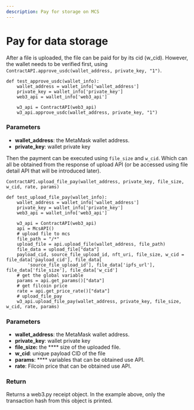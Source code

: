 ```yaml
---
description: Pay for storage on MCS
---
```


# Pay for data storage

After a file is uploaded, the file can be paid for by its cid (w\_cid). However, the wallet needs to be verified first, using `ContractAPI.approve_usdc(wallet_address, private_key, "1")`.

```
def test_approve_usdc(wallet_info):
    wallet_address = wallet_info['wallet_address']
    private_key = wallet_info['private_key']
    web3_api = wallet_info['web3_api']
    
    w3_api = ContractAPI(web3_api)
    w3_api.approve_usdc(wallet_address, private_key, "1")
```

### Parameters

* **wallet\_address**: the MetaMask wallet address.
* **private\_key**: wallet private key



Then the payment can be executed using `file_size` and `w_cid`. Which can all be obtained from the response of upload API (or be accessed using file detail API that will be introduced later).

`ContractAPI.upload_file_pay(wallet_address, private_key, file_size, w_cid, rate, params)`

```
def test_upload_file_pay(wallet_info):
    wallet_address = wallet_info['wallet_address']
    private_key = wallet_info['private_key']
    web3_api = wallet_info['web3_api']

    w3_api = ContractAPI(web3_api)
    api = McsAPI()
    # upload file to mcs
    file_path = "/*"
    upload_file = api.upload_file(wallet_address, file_path)
    file_data = upload_file["data"]
    payload_cid, source_file_upload_id, nft_uri, file_size, w_cid = file_data['payload_cid'], file_data[
        'source_file_upload_id'], file_data['ipfs_url'], file_data['file_size'], file_data['w_cid']
    # get the global variable
    params = api.get_params()["data"]
    # get filcoin price
    rate = api.get_price_rate()["data"]
    # upload_file_pay
    w3_api.upload_file_pay(wallet_address, private_key, file_size, w_cid, rate, params)
```

### Parameters

* **wallet\_address**: the MetaMask wallet address.
* **private\_key**: wallet private key
* **file\_size:** the **** size of the uploaded file.
* **w\_cid**: unique payload CID of the file
* **params**: **** variables that can be obtained use API.
* **rate**: Filcoin price that can be obtained use API.

### Return

Returns a web3.py receipt object. In the example above, only the transaction hash from this object is printed.
